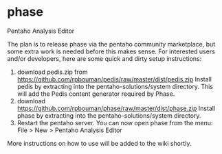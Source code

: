 phase
=====

Pentaho Analysis Editor

The plan is to release phase via the pentaho community marketplace, but some extra work is needed before this makes sense. For interested users and/or developers, here are some quick and dirty setup instructions:

1. download pedis.zip from https://github.com/rpbouman/pedis/raw/master/dist/pedis.zip Install pedis by extracting into the pentaho-solutions/system directory. This will add the Pedis content generator required by Phase.
2. download https://github.com/rpbouman/phase/raw/master/dist/phase.zip Install phase by extracting into the pentaho-solutions/system directory.
3. Restart the pentaho server. You can now open phase from the menu: File > New > Pentaho Analysis Editor

More instructions on how to use will be added to the wiki shortly.
